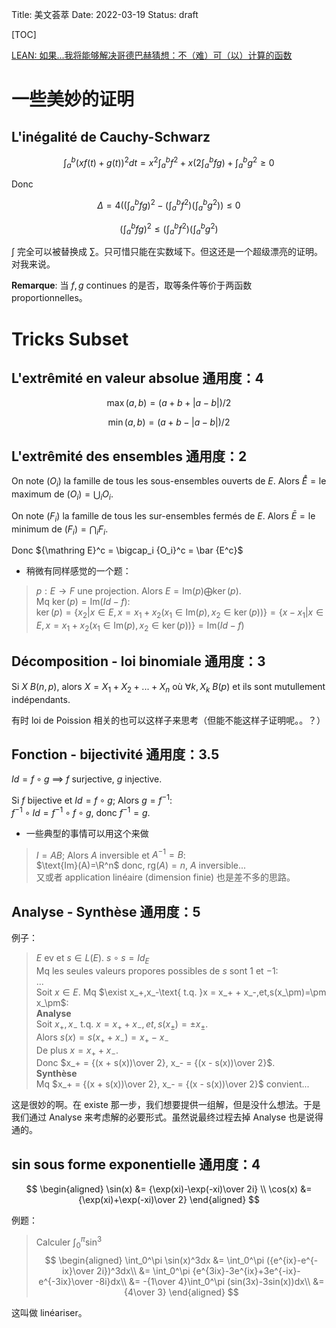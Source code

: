Title: 美文荟萃
Date: 2022-03-19
Status: draft

[TOC]

[LEAN: 如果...我将能够解决哥德巴赫猜想：不（难）可（以）计算的函数](https://xenaproject.wordpress.com/2019/06/11/the-inverse-of-a-bijection/)

# 一些美妙的证明

## L'inégalité de Cauchy-Schwarz

$$
\int_a^b (xf(t)+g(t))^2 dt = x^2\int_a^b f^2+x(2\int_a^b fg)+\int_a^b g^2 \ge 0
$$

Donc

$$
\Delta = 4((\int_a^b fg)^2-(\int_a^b f^2)(\int_a^b g^2)) \le 0
$$

$$
(\int_a^b fg)^2 \le (\int_a^b f^2)(\int_a^b g^2)
$$

$\int$ 完全可以被替换成 $\sum$。只可惜只能在实数域下。但这还是一个超级漂亮的证明。对我来说。

**Remarque**: 当 $f,g$ continues 的是否，取等条件等价于两函数 proportionnelles。

# Tricks Subset

## L'extrêmité en valeur absolue 通用度：4

$$
\max(a, b) = (a+b+|a-b|)/2
$$

$$
\min(a, b) = (a+b-|a-b|)/2
$$

## L'extrêmité des ensembles 通用度：2

On note $(O_i)$ la famille de tous les sous-ensembles ouverts de $E$. Alors $\mathring E = \text{le maximum de }(O_i) = \bigcup_i O_i$. 

On note $(F_i)$ la famille de tous les sur-ensembles fermés de $E$. Alors $\bar E = \text{le minimum de }(F_i) = \bigcap_i F_i$. 

Donc ${\mathring E}^c = \bigcap_i {O_i}^c = \bar {E^c}$

- 稍微有同样感觉的一个题：

> $p : E \rightarrow F$ une projection. Alors $E = \text{Im}(p)\bigoplus\ker(p)$.  
> Mq $\ker(p) = \text{Im}(Id-f)$:  
> $\ker(p) = \{x_2 | x \in E, x = x_1 + x_2 (x_1 \in \text{Im}(p), x_2 \in \ker(p))\} = \{x - x_1 | x \in E, x = x_1 + x_2 (x_1 \in \text{Im}(p), x_2 \in \ker(p))\} = \text{Im}(Id-f)$

## Décomposition - loi binomiale 通用度：3

Si $X ~ B(n, p)$, alors $X = X_1 + X_2 + ... + X_n$ où $\forall k, X_k ~ B(p)$ et ils sont mutullement indépendants. 

有时 loi de Poission 相关的也可以这样子来思考（但能不能这样子证明呢。。？）

## Fonction - bijectivité 通用度：3.5

$Id = f\circ g$ $\implies$ $f$ surjective, $g$ injective. 

Si $f$ bijective et $Id = f\circ g$; Alors $g = f^{-1}$:  
$f^{-1}\circ Id = f^{-1}\circ f \circ g$, donc $f^{-1} = g$. 

- 一些典型的事情可以用这个来做

> $I = AB$; Alors $A$ inversible et $A^{-1} = B$:  
> $\text{Im}(A)=\R^n$ donc, $\text{rg}(A) = n$, $A$ inversible...  
> 又或者 application linéaire (dimension finie) 也是差不多的思路。

## Analyse - Synthèse 通用度：5

例子：

> $E$ ev et $s \in L(E)$. $s\circ s = Id_E$  
> Mq les seules valeurs propores possibles de $s$ sont $1$ et $-1$:  
> ...  
> Soit $x \in E$. Mq $\exist x_+,x_-\text{ t.q. }x = x_+ + x_-,et,s(x_\pm)=\pm x_\pm$:  
> **Analyse**  
> Soit $x_+,x_-\text{ t.q. }x = x_+ + x_-,et,s(x_\pm)=\pm x_\pm$.  
> Alors $s(x) = s(x_+ + x_-) = x_+ - x_-$  
> De plus $x = x_+ + x_-$.  
> Donc $x_+ = {(x + s(x))\over 2}, x_- = {(x - s(x))\over 2}$.  
> **Synthèse**  
> Mq $x_+ = {(x + s(x))\over 2}, x_- = {(x - s(x))\over 2}$ convient...

这是很妙的啊。在 existe 那一步，我们想要提供一组解，但是没什么想法。于是我们通过 Analyse 来考虑解的必要形式。虽然说最终过程去掉 Analyse 也是说得通的。

## sin sous forme exponentielle 通用度：4

$$
\begin{aligned}
\sin(x) &= {\exp(xi)-\exp(-xi)\over 2i} \\
\cos(x) &= {\exp(xi)+\exp(-xi)\over 2}
\end{aligned}
$$

例题：

> Calculer $\int_0^\pi \sin^3$  
> $$
> \begin{aligned}
> \int_0^\pi \sin(x)^3dx &= \int_0^\pi ({e^{ix}-e^{-ix}\over 2i})^3dx\\
> &= \int_0^\pi {e^{3ix}-3e^{ix}+3e^{-ix}-e^{-3ix}\over -8i}dx\\
> &= -{1\over 4}\int_0^\pi (sin(3x)-3sin(x))dx\\
> &= {4\over 3}
> \end{aligned}
> $$ 

这叫做 linéariser。